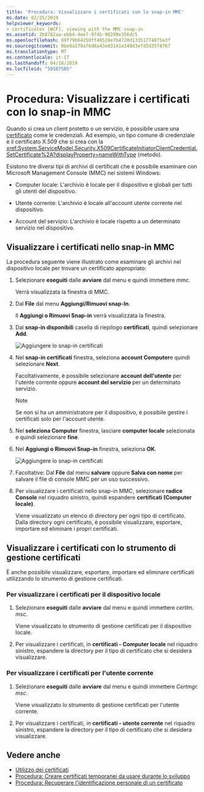 ```yaml
---
title: 'Procedura: Visualizzare i certificati con lo snap-in MMC'
ms.date: 02/25/2019
helpviewer_keywords:
- certificates [WCF], viewing with the MMC snap-in
ms.assetid: 2b8782aa-ebb4-4ee7-974b-90299e356dc5
ms.openlocfilehash: 69f79b64250ff46524e7b4720d13351774875a3f
ms.sourcegitcommit: 0be8a279af6d8a43e03141e349d3efd5d35f8767
ms.translationtype: MT
ms.contentlocale: it-IT
ms.lasthandoff: 04/18/2019
ms.locfileid: "59167505"
---
```

# <a name="how-to-view-certificates-with-the-mmc-snap-in"></a>Procedura: Visualizzare i certificati con lo snap-in MMC
Quando si crea un client protetto o un servizio, è possibile usare una [certificato](working-with-certificates.md) come le credenziali. Ad esempio, un tipo comune di credenziale è il certificato X.509 che si crea con la <xref:System.ServiceModel.Security.X509CertificateInitiatorClientCredential.SetCertificate%2A?displayProperty=nameWithType> (metodo). 

Esistono tre diversi tipi di archivi di certificati che è possibile esaminare con Microsoft Management Console (MMC) nei sistemi Windows:

- Computer locale: L'archivio è locale per il dispositivo e globali per tutti gli utenti del dispositivo.

- Utente corrente: L'archivio è locale all'account utente corrente nel dispositivo.

- Account del servizio: L'archivio è locale rispetto a un determinato servizio nel dispositivo.

## <a name="view-certificates-in-the-mmc-snap-in"></a>Visualizzare i certificati nello snap-in MMC 

La procedura seguente viene illustrato come esaminare gli archivi nel dispositivo locale per trovare un certificato appropriato: 
  
1. Selezionare **eseguiti** dalle **avviare** dal menu e quindi immettere *mmc*. 

    Verrà visualizzata la finestra di MMC. 
  
2. Dal **File** dal menu **Aggiungi/Rimuovi snap-In**. 
    
    Il **Aggiungi o Rimuovi Snap-in** verrà visualizzata la finestra.
  
3. Dal **snap-in disponibili** casella di riepilogo **certificati**, quindi selezionare **Add**.  

    ![Aggiungere lo snap-in certificati](./media/mmc-add-certificate-snap-in.png)
  
4. Nel **snap-in certificati** finestra, seleziona **account Computer**e quindi selezionare **Next**. 
  
    Facoltativamente, è possibile selezionare **account dell'utente** per l'utente corrente oppure **account del servizio** per un determinato servizio. 

    > [!NOTE]
    > Se non si ha un amministratore per il dispositivo, è possibile gestire i certificati solo per l'account utente.
  
5. Nel **seleziona Computer** finestra, lasciare **computer locale** selezionata e quindi selezionare **fine**.  
  
6. Nel **Aggiungi o Rimuovi Snap-in** finestra, seleziona **OK**.  
  
    ![Aggiungere lo snap-in certificati](./media/mmc-certificate-snap-in-selected.png)

7. Facoltative: Dal **File** dal menu **salvare** oppure **Salva con nome** per salvare il file di console MMC per un uso successivo.  

8. Per visualizzare i certificati nello snap-in MMC, selezionare **radice Console** nel riquadro sinistro, quindi espandere **certificati (Computer locale)**.

    Viene visualizzato un elenco di directory per ogni tipo di certificato. Dalla directory ogni certificato, è possibile visualizzare, esportare, importare ed eliminare i propri certificati.

## <a name="view-certificates-with-the-certificate-manager-tool"></a>Visualizzare i certificati con lo strumento di gestione certificati

È anche possibile visualizzare, esportare, importare ed eliminare certificati utilizzando lo strumento di gestione certificati.

### <a name="to-view-certificates-for-the-local-device"></a>Per visualizzare i certificati per il dispositivo locale

1. Selezionare **eseguiti** dalle **avviare** dal menu e quindi immettere *certlm. msc*. 

    Viene visualizzato lo strumento di gestione certificati per il dispositivo locale. 
  
2. Per visualizzare i certificati, in **certificati - Computer locale** nel riquadro sinistro, espandere la directory per il tipo di certificato che si desidera visualizzare.

### <a name="to-view-certificates-for-the-current-user"></a>Per visualizzare i certificati per l'utente corrente

1. Selezionare **eseguiti** dalle **avviare** dal menu e quindi immettere *Certmgr. msc*. 

    Viene visualizzato lo strumento di gestione certificati per l'utente corrente. 
  
2. Per visualizzare i certificati, in **certificati - utente corrente** nel riquadro sinistro, espandere la directory per il tipo di certificato che si desidera visualizzare.

## <a name="see-also"></a>Vedere anche

- [Utilizzo dei certificati](working-with-certificates.md)
- [Procedura: Creare certificati temporanei da usare durante lo sviluppo](how-to-create-temporary-certificates-for-use-during-development.md)
- [Procedura: Recuperare l'identificazione personale di un certificato](how-to-retrieve-the-thumbprint-of-a-certificate.md)

